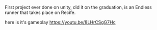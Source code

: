 First project ever done on unity, did it on the graduation, is an Endless runner that takes place on Recife.

here is it's gameplay https://youtu.be/8LHrCSgG7Hc
